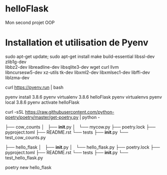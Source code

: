 # helloFlask
Mon second projet OOP
# Installation et utilisation de Pyenv

sudo apt-get update; sudo apt-get install make build-essential libssl-dev zlib1g-dev \
libbz2-dev libreadline-dev libsqlite3-dev wget curl llvm \
libncursesw5-dev xz-utils tk-dev libxml2-dev libxmlsec1-dev libffi-dev liblzma-dev

curl https://pyenv.run | bash

pyenv install 3.8.6
pyenv virtualenv 3.8.6 helloFlask
pyenv virtualenvs
pyenv local 3.8.6
pyenv activate helloFlask


curl -sSL https://raw.githubusercontent.com/python-poetry/poetry/master/get-poetry.py | python -


├── cow_counts
│   ├── __init__.py
│   └── mycow.py
├── poetry.lock
├── pyproject.toml
├── README.rst
└── tests
    ├── __init__.py
    └── test_cow_counts.py


├── hello_flask
│   ├── __init__.py
│   └── hello_flask.py
├── poetry.lock
├── pyproject.toml
├── README.rst
└── tests
    ├── __init__.py
    └── test_hello_flask.py







poetry new hello_flask